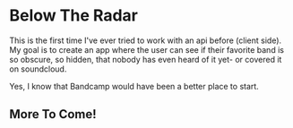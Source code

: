 # Below The Radar

This is the first time I've ever tried to work with an api before (client side).  My goal is to create an app where the user can see if their favorite band is so obscure, so hidden, that nobody has even heard of it yet- or covered it on soundcloud.

Yes, I know that Bandcamp would have been a better place to start.

## More To Come!